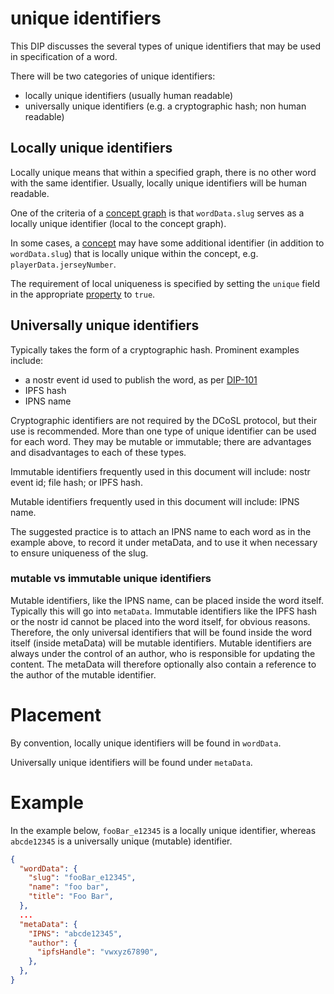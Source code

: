 # unique identifiers

This DIP discusses the several types of unique identifiers that may be used in specification of a word.

There will be two categories of unique identifiers:
- locally unique identifiers (usually human readable)
- universally unique identifiers (e.g. a cryptographic hash; non human readable)

## Locally unique identifiers

Locally unique means that within a specified graph, there is no other word with the same identifier. Usually, locally unique identifiers will be human readable. 

One of the criteria of a [concept graph](../glossary/conceptGraph.md) is that `wordData.slug` serves as a locally unique identifier (local to the concept graph). 

In some cases, a [concept](../glossary/concept.md) may have some additional identifier (in addition to `wordData.slug`) that is locally unique within the concept, e.g. `playerData.jerseyNumber`.

The requirement of local uniqueness is specified by setting the `unique` field in the appropriate [property](../glossary/property.md) to `true`.

## Universally unique identifiers

Typically takes the form of a cryptographic hash. Prominent examples include:
- a nostr event id used to publish the word, as per [DIP-101](101.md)
- IPFS hash
- IPNS name

Cryptographic identifiers are not required by the DCoSL protocol, but their use is recommended. More than one type of unique identifier can be used for each word. They may be mutable or immutable; there are advantages and disadvantages to each of these types.

Immutable identifiers frequently used in this document will include: nostr event id; file hash; or IPFS hash. 

Mutable identifiers frequently used in this document will include: IPNS name.

The suggested practice is to attach an IPNS name to each word as in the example above, to record it under metaData, and to use it when necessary to ensure uniqueness of the slug.

### mutable vs immutable unique identifiers

Mutable identifiers, like the IPNS name, can be placed inside the word itself. Typically this will go into `metaData`. Immutable identifiers like the IPFS hash or the nostr id cannot be placed into the word itself, for obvious reasons. Therefore, the only universal identifiers that will be found inside the word itself (inside metaData) will be mutable identifiers. Mutable identifiers are always under the control of an author, who is responsible for updating the content. The metaData will therefore optionally also contain a reference to the author of the mutable identifier.

# Placement

By convention, locally unique identifiers will be found in `wordData`. 

Universally unique identifiers will be found under `metaData`. 

# Example 

In the example below, `fooBar_e12345` is a locally unique identifier, whereas `abcde12345` is a universally unique (mutable) identifier.

```json
{
  "wordData": {
    "slug": "fooBar_e12345",
    "name": "foo bar",
    "title": "Foo Bar",
  },
  ...
  "metaData": {
    "IPNS": "abcde12345",
    "author": {
      "ipfsHandle": "vwxyz67890", 
    },
  },
}
```
